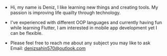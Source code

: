 - Hi, my name is Deniz, I like learning new things and creating tools. My passion is improving life quailty through technology.

- I've experienced with different OOP languages and currently having fun while learning Flutter, I am interested in mobile app development yet I can be flexible.

- Please feel free to reach me about any subject you may like to ask 
Email: denizsahin570@outlook.com
